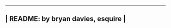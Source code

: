 __________________________________
| README: by bryan davies, esquire |
 ----------------------------------
